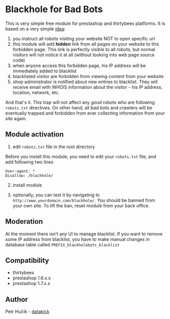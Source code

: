 # Blackhole for Bad Bots

This is very simple free module for prestashop and thirtybees platforms. It is based on a very simple [idea](https://perishablepress.com/blackhole-bad-bots/):

1) you instruct all robots visiting your website NOT to open specific url
2) this module will add **hidden** link from all pages on your website to this forbidden page. This link is perfectly visible to
all robots, but normal visitors will not notice it at all (without looking into web page source code)
3) when anyone access this forbidden page, his IP address will be immediately added to blacklist
4) blacklisted visitor are forbidden from viewing content from your website
5) shop administrator is notified about new entries to blacklist. They will receive email with WHOIS information about the visitor - his IP address, location, network, etc.

And that's it. This trap will not affect any *good* robots who are following ```robots.txt``` directives.
On other hand, all *bad bots* and crawlers will be eventually trapped and forbidden from ever collecting information
from your site again.

## Module activation

1) edit ```robots.txt``` file in the root directory

Before you install this module, you need to edit your ```robots.txt``` file, and add following two lines

```
User-agent: *
Disallow: /blackhole/
```

2) install module

3) optionally, you can test it by navigating to ```http://www.yourdomain.com/blackhole/```. You should be banned from your own site. To lift the ban, reset module from your back office.

## Moderation

At the moment there isn't any UI to manage blacklist. If you want to remove some IP address
from blacklist, you have to make manual changes in database table called ```PREFIX_blackholebots_blacklist```

## Compatibility

- thirtybees
- prestashop 1.6.x.x
- prestashop 1.7.x.x

## Author

Petr Hučík - [datakick](https://www.getdatakick.com)
